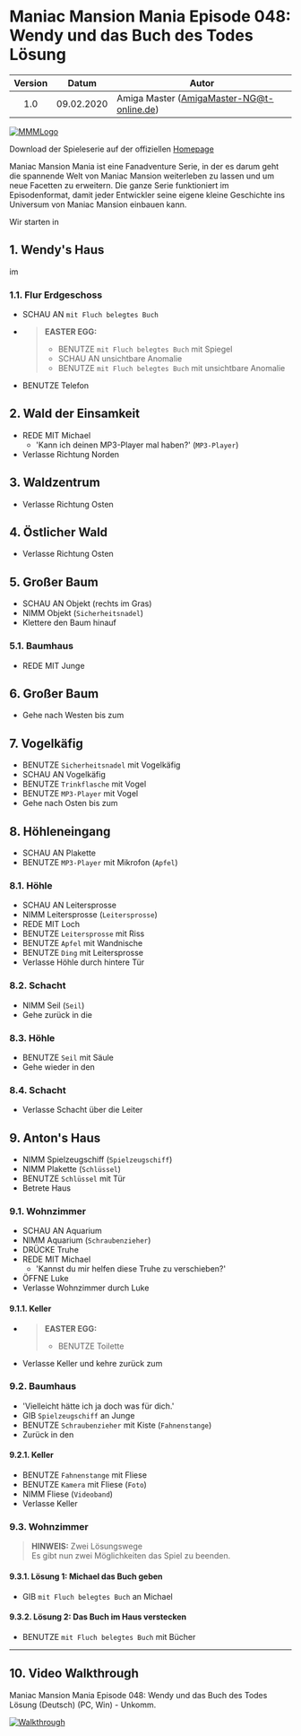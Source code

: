 # Maniac Mansion Mania Episode 048: Wendy und das Buch des Todes Lösung

| Version | Datum      | Autor                                     |
|:-------:|------------|-------------------------------------------|
|   1.0   | 09.02.2020 | Amiga Master (AmigaMaster-NG@t-online.de) |

[![MMMLogo](https://www.maniac-mansion-mania.com/banner/banner.png)](https://www.maniac-mansion-mania.com)

Download der Spieleserie auf der offiziellen [Homepage](https://www.maniac-mansion-mania.com)

Maniac Mansion Mania ist eine Fanadventure Serie, in der es darum geht die spannende Welt von Maniac Mansion weiterleben zu lassen und um neue Facetten zu erweitern. Die ganze Serie funktioniert im Episodenformat, damit jeder Entwickler seine eigene kleine Geschichte ins Universum von Maniac Mansion einbauen kann.

Wir starten in

## 1. Wendy's Haus

im

### 1.1. Flur Erdgeschoss

- SCHAU AN `mit Fluch belegtes Buch`
- >**EASTER EGG:**  
  >- BENUTZE `mit Fluch belegtes Buch` mit Spiegel
  >- SCHAU AN unsichtbare Anomalie
  >- BENUTZE `mit Fluch belegtes Buch` mit unsichtbare Anomalie
- BENUTZE Telefon

## 2. Wald der Einsamkeit

- REDE MIT Michael
  - 'Kann ich deinen MP3-Player mal haben?' (`MP3-Player`)
- Verlasse Richtung Norden

## 3. Waldzentrum

- Verlasse Richtung Osten

## 4. Östlicher Wald

- Verlasse Richtung Osten

## 5. Großer Baum

- SCHAU AN Objekt (rechts im Gras)
- NIMM Objekt (`Sicherheitsnadel`)
- Klettere den Baum hinauf

### 5.1. Baumhaus

- REDE MIT Junge

## 6. Großer Baum

- Gehe nach Westen bis zum

## 7. Vogelkäfig

- BENUTZE `Sicherheitsnadel` mit Vogelkäfig
- SCHAU AN Vogelkäfig
- BENUTZE `Trinkflasche` mit Vogel
- BENUTZE `MP3-Player` mit Vogel
- Gehe nach Osten bis zum

## 8. Höhleneingang

- SCHAU AN Plakette
- BENUTZE `MP3-Player` mit Mikrofon (`Apfel`)

### 8.1. Höhle

- SCHAU AN Leitersprosse
- NIMM Leitersprosse (`Leitersprosse`)
- REDE MIT Loch
- BENUTZE `Leitersprosse` mit Riss
- BENUTZE `Apfel` mit Wandnische
- BENUTZE `Ding` mit Leitersprosse
- Verlasse Höhle durch hintere Tür

### 8.2. Schacht

- NIMM Seil (`Seil`)
- Gehe zurück in die

### 8.3. Höhle

- BENUTZE `Seil` mit Säule
- Gehe wieder in den

### 8.4. Schacht

- Verlasse Schacht über die Leiter

## 9. Anton's Haus

- NIMM Spielzeugschiff (`Spielzeugschiff`)
- NIMM Plakette (`Schlüssel`)
- BENUTZE `Schlüssel` mit Tür
- Betrete Haus

### 9.1. Wohnzimmer

- SCHAU AN Aquarium
- NIMM Aquarium (`Schraubenzieher`)
- DRÜCKE Truhe
- REDE MIT Michael
  - 'Kannst du mir helfen diese Truhe zu verschieben?'
- ÖFFNE Luke
- Verlasse Wohnzimmer durch Luke

#### 9.1.1. Keller

- >**EASTER EGG:**  
  >- BENUTZE Toilette
- Verlasse Keller und kehre zurück zum

### 9.2. Baumhaus

- 'Vielleicht hätte ich ja doch was für dich.'
- GIB `Spielzeugschiff` an Junge
- BENUTZE `Schraubenzieher` mit Kiste (`Fahnenstange`)
- Zurück in den

#### 9.2.1. Keller

- BENUTZE `Fahnenstange` mit Fliese
- BENUTZE `Kamera` mit Fliese (`Foto`)
- NIMM Fliese (`Videoband`)
- Verlasse Keller

### 9.3. Wohnzimmer

>**HINWEIS:** Zwei Lösungswege  
>Es gibt nun zwei Möglichkeiten das Spiel zu beenden.

#### 9.3.1. Lösung 1: Michael das Buch geben

- GIB `mit Fluch belegtes Buch` an Michael

#### 9.3.2. Lösung 2: Das Buch im Haus verstecken

- BENUTZE `mit Fluch belegtes Buch` mit Bücher

--------------------------------------------------------------------------------

## 10. Video Walkthrough

Maniac Mansion Mania Episode 048: Wendy und das Buch des Todes Lösung (Deutsch) (PC, Win) - Unkomm.

[![Walkthrough](https://img.youtube.com/vi/-Cs6_JE0tZw/0.jpg)](https://www.youtube.com/watch?v=-Cs6_JE0tZw)
